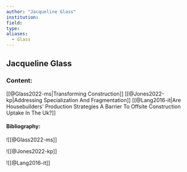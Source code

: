 ```yaml
---
author: "Jacqueline Glass"
institution:
field:
type:
aliases:
  - Glass
---
```


## Jacqueline Glass

### Content:
[[@Glass2022-ms|Transforming Construction]]
[[@Jones2022-kp|Addressing Specialization And Fragmentation]]
[[@Lang2016-it|Are Housebuilders' Production Strategies A Barrier To Offsite Construction Uptake In The Uk?]]

#### Bibliography:

![[@Glass2022-ms]]

![[@Jones2022-kp]]

![[@Lang2016-it]]